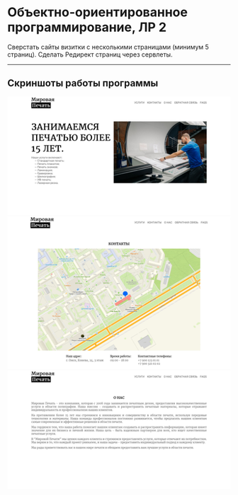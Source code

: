# Объектно-ориентированное программирование, ЛР 2
Сверстать сайты визитки с несколькими страницами (минимум 5 страниц). Сделать Редирект страниц через сервлеты.

<hr>

## Скриншоты работы программы
![Screenshot_1](screenshots/1.png)<br>
![Screenshot_2](screenshots/2.png)<br>
![Screenshot_3](screenshots/3.png)
